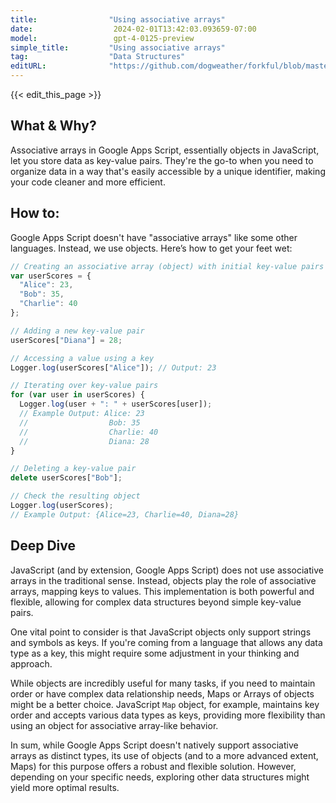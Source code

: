 ```yaml
---
title:                "Using associative arrays"
date:                  2024-02-01T13:42:03.093659-07:00
model:                 gpt-4-0125-preview
simple_title:         "Using associative arrays"
tag:                  "Data Structures"
editURL:              "https://github.com/dogweather/forkful/blob/master/content/en/google-apps-script/using-associative-arrays.md"
---
```


{{< edit_this_page >}}

## What & Why?

Associative arrays in Google Apps Script, essentially objects in JavaScript, let you store data as key-value pairs. They're the go-to when you need to organize data in a way that's easily accessible by a unique identifier, making your code cleaner and more efficient.

## How to:

Google Apps Script doesn't have "associative arrays" like some other languages. Instead, we use objects. Here’s how to get your feet wet:

```Javascript
// Creating an associative array (object) with initial key-value pairs
var userScores = {
  "Alice": 23,
  "Bob": 35,
  "Charlie": 40
};

// Adding a new key-value pair
userScores["Diana"] = 28;

// Accessing a value using a key
Logger.log(userScores["Alice"]); // Output: 23

// Iterating over key-value pairs
for (var user in userScores) {
  Logger.log(user + ": " + userScores[user]);
  // Example Output: Alice: 23
  //                  Bob: 35
  //                  Charlie: 40
  //                  Diana: 28
}

// Deleting a key-value pair
delete userScores["Bob"];

// Check the resulting object
Logger.log(userScores);
// Example Output: {Alice=23, Charlie=40, Diana=28}
```

## Deep Dive

JavaScript (and by extension, Google Apps Script) does not use associative arrays in the traditional sense. Instead, objects play the role of associative arrays, mapping keys to values. This implementation is both powerful and flexible, allowing for complex data structures beyond simple key-value pairs.

One vital point to consider is that JavaScript objects only support strings and symbols as keys. If you're coming from a language that allows any data type as a key, this might require some adjustment in your thinking and approach.

While objects are incredibly useful for many tasks, if you need to maintain order or have complex data relationship needs, Maps or Arrays of objects might be a better choice. JavaScript `Map` object, for example, maintains key order and accepts various data types as keys, providing more flexibility than using an object for associative array-like behavior.

In sum, while Google Apps Script doesn't natively support associative arrays as distinct types, its use of objects (and to a more advanced extent, Maps) for this purpose offers a robust and flexible solution. However, depending on your specific needs, exploring other data structures might yield more optimal results.
